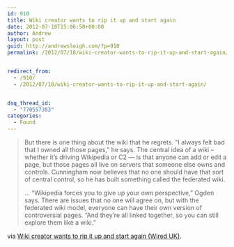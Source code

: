 ```yaml
---
id: 910
title: Wiki creator wants to rip it up and start again
date: 2012-07-18T15:06:50+00:00
author: Andrew
layout: post
guid: http://andrewsleigh.com/?p=910
permalink: /2012/07/18/wiki-creator-wants-to-rip-it-up-and-start-again/


redirect_from:
  - /910/
  - /2012/07/18/wiki-creator-wants-to-rip-it-up-and-start-again/


dsq_thread_id:
  - "770557383"
categories:
  - Found
---
```

> But there is one thing about the wiki that he regrets. "I always felt bad that I owned all those pages," he says. The central idea of a wiki &#8211;whether it&#8217;s driving Wikipedia or C2 &#8212; is that anyone can add or edit a page, but those pages all live on servers that someone else owns and controls. Cunningham now believes that no one should have that sort of central control, so he has built something called the federated wiki.
> 
> &#8230; &#8220;Wikipedia forces you to give up your own perspective,&#8221; Ogden says. There are issues that no one will agree on, but with the federated wiki model, everyone can have their own version of controversial pages. &#8220;And they&#8217;re all linked together, so you can still explore them like a wiki.&#8221;

via [Wiki creator wants to rip it up and start again (Wired UK)](http://www.wired.co.uk/news/archive/2012-07/05/wiki-inventors-new-wiki).